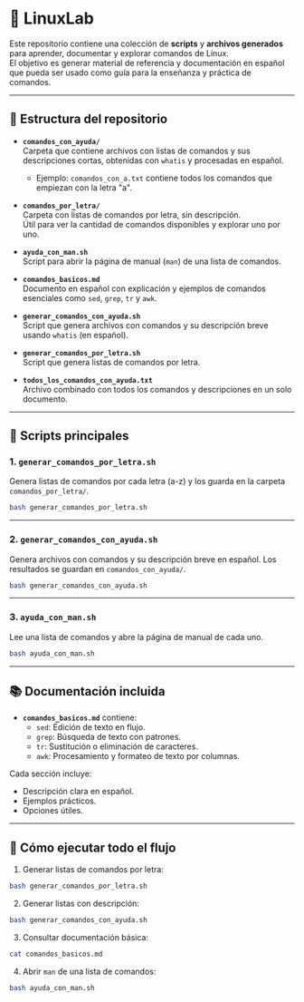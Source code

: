 # 📂 LinuxLab

Este repositorio contiene una colección de **scripts** y **archivos generados** para aprender, documentar y explorar comandos de Linux.  
El objetivo es generar material de referencia y documentación en español que pueda ser usado como guía para la enseñanza y práctica de comandos.  

---

## 📁 Estructura del repositorio

- **`comandos_con_ayuda/`**  
  Carpeta que contiene archivos con listas de comandos y sus descripciones cortas, obtenidas con `whatis` y procesadas en español.  
  - Ejemplo: `comandos_con_a.txt` contiene todos los comandos que empiezan con la letra "a".

- **`comandos_por_letra/`**  
  Carpeta con listas de comandos por letra, sin descripción.  
  Útil para ver la cantidad de comandos disponibles y explorar uno por uno.

- **`ayuda_con_man.sh`**  
  Script para abrir la página de manual (`man`) de una lista de comandos.  

- **`comandos_basicos.md`**  
  Documento en español con explicación y ejemplos de comandos esenciales como `sed`, `grep`, `tr` y `awk`.  

- **`generar_comandos_con_ayuda.sh`**  
  Script que genera archivos con comandos y su descripción breve usando `whatis` (en español).  

- **`generar_comandos_por_letra.sh`**  
  Script que genera listas de comandos por letra.  

- **`todos_los_comandos_con_ayuda.txt`**  
  Archivo combinado con todos los comandos y descripciones en un solo documento.  

---

## 📜 Scripts principales

### 1. **`generar_comandos_por_letra.sh`**
Genera listas de comandos por cada letra (a-z) y los guarda en la carpeta `comandos_por_letra/`.  

```bash
bash generar_comandos_por_letra.sh
```

---

### 2. **`generar_comandos_con_ayuda.sh`**
Genera archivos con comandos y su descripción breve en español. Los resultados se guardan en `comandos_con_ayuda/`.  

```bash
bash generar_comandos_con_ayuda.sh
```

---

### 3. **`ayuda_con_man.sh`**
Lee una lista de comandos y abre la página de manual de cada uno.  

```bash
bash ayuda_con_man.sh
```

---

## 📚 Documentación incluida

- **`comandos_basicos.md`** contiene:
  - `sed`: Edición de texto en flujo.  
  - `grep`: Búsqueda de texto con patrones.  
  - `tr`: Sustitución o eliminación de caracteres.  
  - `awk`: Procesamiento y formateo de texto por columnas.  

Cada sección incluye:
- Descripción clara en español.  
- Ejemplos prácticos.  
- Opciones útiles.  

---

## 🚀 Cómo ejecutar todo el flujo

1. Generar listas de comandos por letra:
```bash
bash generar_comandos_por_letra.sh
```

2. Generar listas con descripción:
```bash
bash generar_comandos_con_ayuda.sh
```

3. Consultar documentación básica:
```bash
cat comandos_basicos.md
```

4. Abrir `man` de una lista de comandos:
```bash
bash ayuda_con_man.sh
```
